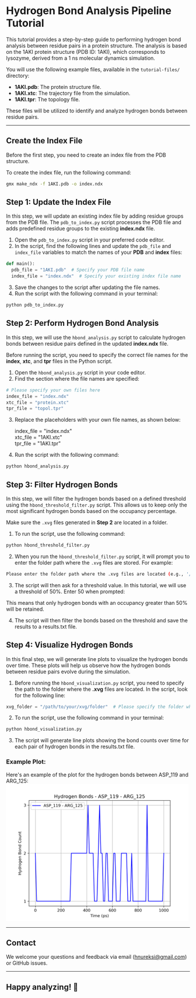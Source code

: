 ﻿# Hydrogen Bond Analysis Pipeline Tutorial 

This tutorial provides a step-by-step guide to performing hydrogen bond analysis between residue pairs in a protein structure. The analysis is based on the 1AKI protein structure (PDB ID: 1AKI), which corresponds to lysozyme, derived from a 1 ns molecular dynamics simulation.

You will use the following example files, available in the `tutorial-files/` directory:

- **1AKI.pdb**: The protein structure file.
- **1AKI.xtc**: The trajectory file from the simulation.
- **1AKI.tpr**: The topology file.

These files will be utilized to identify and analyze hydrogen bonds between residue pairs.

---

## Create the Index File 

Before the first step, you need to create an index file from the PDB structure. 

To create the index file, run the following command:

```bash
gmx make_ndx -f 1AKI.pdb -o index.ndx
```
## Step 1: Update the Index File

In this step, we will update an existing index file by adding residue groups from the PDB file. The `pdb_to_index.py` script processes the PDB file and adds predefined residue groups to the existing **index.ndx** file.

1. Open the `pdb_to_index.py` script in your preferred code editor.
2. In the script, find the following lines and update the `pdb_file` and `index_file` variables to match the names of your **PDB** and **index** files:

```python
def main():
  pdb_file = "1AKI.pdb"  # Specify your PDB file name
  index_file = "index.ndx"  # Specify your existing index file name
```
3. Save the changes to the script after updating the file names.
4. Run the script with the following command in your terminal:

```bash
python pdb_to_index.py
```

## Step 2: Perform Hydrogen Bond Analysis 

In this step, we will use the `hbond_analysis.py` script to calculate hydrogen bonds between residue pairs defined in the updated **index.ndx** file.

Before running the script, you need to specify the correct file names for the **index**, **xtc**, and **tpr** files in the Python script.

1. Open the `hbond_analysis.py` script in your code editor.
2. Find the section where the file names are specified:

```python
# Please specify your own files here
index_file = "index.ndx"
xtc_file = "protein.xtc"
tpr_file = "topol.tpr"
```
3. Replace the placeholders with your own file names, as shown below:
 
   index_file = "index.ndx"   
   xtc_file = "1AKI.xtc"      
   tpr_file = "1AKI.tpr"    

4. Run the script with the following command:

```bash
python hbond_analysis.py
```
## Step 3: Filter Hydrogen Bonds 

In this step, we will filter the hydrogen bonds based on a defined threshold using the `hbond_threshold_filter.py` script. This allows us to keep only the most significant hydrogen bonds based on the occupancy percentage.

Make sure the `.xvg` files generated in **Step 2** are located in a folder. 

1. To run the script, use the following command:

```bash
python hbond_threshold_filter.py
```
2. When you run the `hbond_threshold_filter.py` script, it will prompt you to enter the folder path where the `.xvg` files are stored. For example:

```bash
Please enter the folder path where the .xvg files are located (e.g., '/path/to/folder'):
```
3. The script will then ask for a threshold value. In this tutorial, we will use a threshold of 50%. Enter 50 when prompted:

This means that only hydrogen bonds with an occupancy greater than 50% will be retained.

4. The script will then filter the bonds based on the threshold and save the results to a results.txt file.

## Step 4: Visualize Hydrogen Bonds 

In this final step, we will generate line plots to visualize the hydrogen bonds over time. These plots will help us observe how the hydrogen bonds between residue pairs evolve during the simulation.

1. Before running the `hbond_visualization.py` script, you need to specify the path to the folder where the **.xvg** files are located. In the script, look for the following line:

```python
xvg_folder = "/path/to/your/xvg/folder"  # Please specify the folder where your .xvg files are located
```
2. To run the script, use the following command in your terminal:

```bash
python hbond_visualization.py
```

3. The script will generate line plots showing the bond counts over time for each pair of hydrogen bonds in the results.txt file.


### Example Plot:
Here's an example of the plot for the hydrogen bonds between ASP_119 and ARG_125:
<img src="ASP_119%20-%20ARG_125.png" width="500" />
 
---

## Contact

We welcome your questions and feedback via email (hnureksi@gmail.com) or GitHub issues.

---

## Happy analyzing! 🎉
